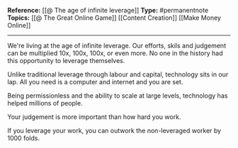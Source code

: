 
**Reference:** [[@ The age of infinite leverage]]
**Type:** #permanentnote 
**Topics:** [[@ The Great Online Game]] [[Content Creation]] [[Make Money Online]]

----
We're living at the age of infinite leverage. Our efforts, skils and judgement can be multiplied 10x, 100x, 100x, or even more. No one in the history had this opportunity to leverage themselves.

Unlike traditional leverage through labour and capital, technology sits in our lap. All you need is a computer and internet and you are set.

Being permissionless and the ability to scale at large levels, technology has helped millions of people.

Your judgement is more important than how hard you work. 

If you leverage your work, you can outwork the non-leveraged worker by 1000 folds.
